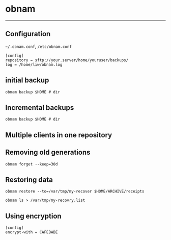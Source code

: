 # obnam
---

## Configuration

`~/.obnam.conf`, `/etc/obnam.conf`

```
[config]
repository = sftp://your.server/home/youruser/backups/
log = /home/liw/obnam.log
```

## initial backup

```
obnam backup $HOME # dir
```

## Incremental backups
```
obnam backup $HOME # dir
```

## Multiple clients in one repository

## Removing old generations
`obnam forget --keep=30d`


## Restoring data
```
obnam restore --to=/var/tmp/my-recover $HOME/ARCHIVE/receipts

obnam ls > /var/tmp/my-recovry.list
```


## Using encryption

```
[config]
encrypt-with = CAFEBABE
```